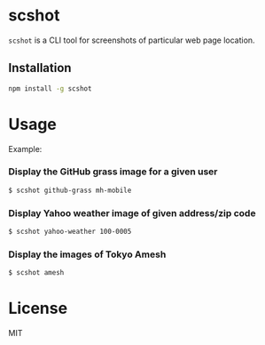 # scshot

`scshot` is a CLI tool for screenshots of  particular web page location.

## Installation

``` sh
npm install -g scshot 
```

# Usage


Example:

### Display the GitHub grass image for a given user

```bash
$ scshot github-grass mh-mobile 
```

### Display Yahoo weather image of given address/zip code

```bash
$ scshot yahoo-weather 100-0005
```

### Display the images of Tokyo Amesh

```bash
$ scshot amesh
```





# License

MIT
